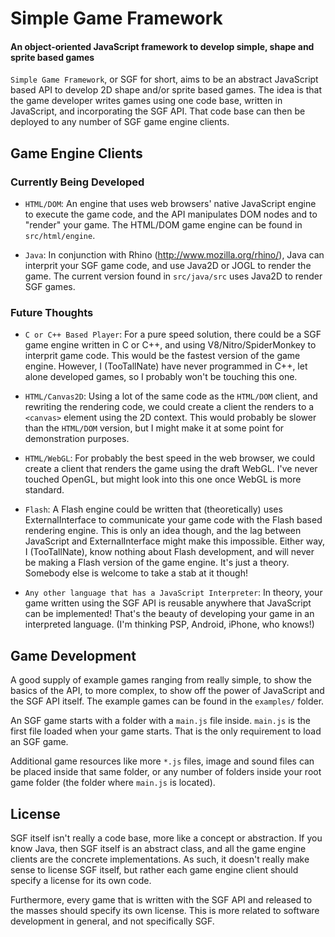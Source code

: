Simple Game Framework
=====================

#### An object-oriented JavaScript framework to develop simple, shape and sprite based games ####

`Simple Game Framework`, or SGF for short, aims to be an abstract JavaScript
based API to develop 2D shape and/or sprite based games. The idea is that
the game developer writes games using one code base, written in JavaScript,
and incorporating the SGF API. That code base can then be deployed to any
number of SGF game engine clients.

Game Engine Clients
-------------------

### Currently Being Developed ###

 * `HTML/DOM`: An engine that uses web browsers' native JavaScript engine
   to execute the game code, and the API manipulates DOM nodes and to
   "render" your game. The HTML/DOM game engine can be found in `src/html/engine`.

 * `Java`: In conjunction with Rhino (<http://www.mozilla.org/rhino/>), Java
   can interprit your SGF game code, and use Java2D or JOGL to render the
   game. The current version found in `src/java/src` uses Java2D to render
   SGF games.


### Future Thoughts ###

 * `C or C++ Based Player`: For a pure speed solution, there could be a
   SGF game engine written in C or C++, and using V8/Nitro/SpiderMonkey to
   interprit game code. This would be the fastest version of the game
   engine. However, I (TooTallNate) have never programmed in C++, let alone
   developed games, so I probably won't be touching this one.

 * `HTML/Canvas2D`: Using a lot of the same code as the `HTML/DOM` client, and
   rewriting the rendering code, we could create a client the renders to a
   `<canvas>` element using the 2D context. This would probably be slower than
   the `HTML/DOM` version, but I might make it at some point for demonstration
   purposes.

 * `HTML/WebGL`: For probably the best speed in the web browser, we could create
   a client that renders the game using the draft WebGL. I've never touched
   OpenGL, but might look into this one once WebGL is more standard.

 * `Flash`: A Flash engine could be written that (theoretically) uses
   ExternalInterface to communicate your game code with the Flash based
   rendering engine. This is only an idea though, and the lag between
   JavaScript and ExternalInterface might make this impossible. Either way,
   I (TooTallNate), know nothing about Flash development, and will never be
   making a Flash version of the game engine. It's just a theory. Somebody
   else is welcome to take a stab at it though!

 * `Any other language that has a JavaScript Interpreter`: In theory,
   your game written using the SGF API is reusable anywhere that JavaScript
   can be implemented! That's the beauty of developing your game in an
   interpreted language. (I'm thinking PSP, Android, iPhone, who knows!)

Game Development
----------------

A good supply of example games ranging from really simple, to show the basics
of the API, to more complex, to show off the power of JavaScript and the SGF
API itself. The example games can be found in the `examples/` folder.

An SGF game starts with a folder with a `main.js` file inside. `main.js` is
the first file loaded when your game starts. That is the only requirement to
load an SGF game.

Additional game resources like more `*.js` files, image and sound files can
be placed inside that same folder, or any number of folders inside your root
game folder (the folder where `main.js` is located).

License
-------

SGF itself isn't really a code base, more like a concept or abstraction.
If you know Java, then SGF itself is an abstract class, and all the game
engine clients are the concrete implementations. As such, it doesn't really
make sense to license SGF itself, but rather each game engine client should
specify a license for its own code.

Furthermore, every game that is written with the SGF API and released to
the masses should specify its own license. This is more related to software
development in general, and not specifically SGF.
